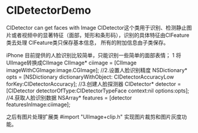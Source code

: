 # CIDetectorDemo
CIDetector can get faces with Image
CIDetector这个类用于识别、检测静止图片或者视频中的显著特征（面部，矩形和条形码），识别的具体特征由CIFeature类去处理
CIFeature类只保存基本信息， 所有的附加信息由子类保存。

iPhone 目前提供的人脸识别比较简单，只能识别一些简单的面部表情；
1 将UIImage转换成CIImage
CIImage* ciimage = [CIImage imageWithCGImage:image.CGImage];
//2.设置人脸识别精度
NSDictionary* opts = [NSDictionary dictionaryWithObject:
                          CIDetectorAccuracyLow forKey:CIDetectorAccuracy];
//3.创建人脸探测器
CIDetector* detector = [CIDetector detectorOfType:CIDetectorTypeFace
                                              context:nil options:opts];
//4.获取人脸识别数据
 NSArray* features = [detector featuresInImage:ciimage];
 
 之后有图片处理扩展类 #import "UIImage+clip.h"
 实现图片裁剪和图片灰度功能。
